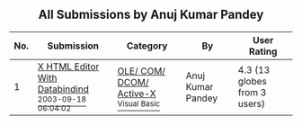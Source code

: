 ﻿<div align="center">

## All Submissions by Anuj Kumar Pandey

</div>

No.  | Submission | Category | By   | User Rating
---- | ---------- | -------- | ---- | -----------
1 | [X HTML Editor With Databindind<br /><sup>2003-09-18 06:04:02</sup>](https://github.com/Planet-Source-Code/anuj-kumar-pandey-x-html-editor-with-databindind__1-48598) | [OLE/ COM/ DCOM/ Active\-X<br /><sup>Visual Basic</sup>](../ByCategory/ole-com-dcom-active-x__1-29.md) | Anuj Kumar Pandey | 4.3 (13 globes from 3 users)
